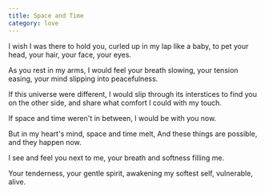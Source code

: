 ```yaml
---
title: Space and Time
category: love
---
```


I wish I was there to hold you,
curled up in my lap like a baby,
to pet your head, your hair, your face, your eyes.

As you rest in my arms,
I would feel your breath slowing,
your tension easing,
your mind slipping into peacefulness.

If this universe were different,
I would slip through its interstices
to find you on the other side,
and share what comfort I could with my touch.

If space and time weren't in between,
I would be with you now.

But in my heart's mind,
space and time melt,
And these things are possible,
and they happen now.

I see and feel you next to me,
your breath and softness filling me.

Your tenderness, your gentle spirit,
awakening my softest self,
vulnerable, alive.
